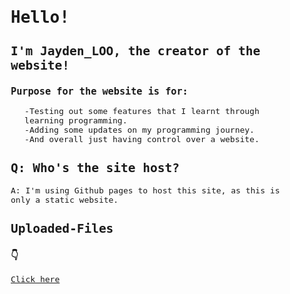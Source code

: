 <html lang="en">
<head>
    <meta charset="UTF-8">
    <meta http-equiv="X-UA-Compatible" content="IE=edge">
    <meta name="viewport" content="width=device-width, initial-scale=1.0">
    <title>Jayden_LOO's Personal Website</title>
    <style>
        body {
            font-family: monospace;
            font-size: medium;
        }
    </style>
</head>
<body>
<h1>Hello!</h1>
<h2>I'm Jayden_LOO, the creator of the website!</h2>
<h3>Purpose for the website is for:</h3>
<p>
    <ol>
       -Testing out some features that I learnt through learning programming.<br>
        -Adding some updates on my programming journey.<br>
        -And overall just having control over a website.<br>
    </ol>
</p>

<h2>Q: Who's the site host?</h2>
<p>A: I'm using Github pages to host this site, as this is only a static website.</p>
<h2>Uploaded-Files </h2>
<h3>👇</h3>
<a href="https://jaydenlooo.github.io/Uploaded-Files/">Click here</a>
</body>
</html>

